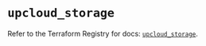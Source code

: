 # `upcloud_storage`

Refer to the Terraform Registry for docs: [`upcloud_storage`](https://registry.terraform.io/providers/upcloudltd/upcloud/5.30.0/docs/resources/storage).
